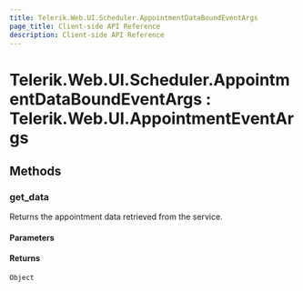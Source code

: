 ```yaml
---
title: Telerik.Web.UI.Scheduler.AppointmentDataBoundEventArgs
page_title: Client-side API Reference
description: Client-side API Reference
---
```


# Telerik.Web.UI.Scheduler.AppointmentDataBoundEventArgs : Telerik.Web.UI.AppointmentEventArgs

## Methods

### get_data

Returns the appointment data retrieved from the service.

#### Parameters

#### Returns

`Object`